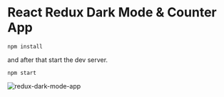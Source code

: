 # React Redux Dark Mode & Counter App



```shell
npm install
```

and after that start the dev server.

```shell
npm start
```


![redux-dark-mode-app](https://user-images.githubusercontent.com/56774618/200440685-09ef3554-8072-4ca9-a569-e9a08a9b56c7.gif)
